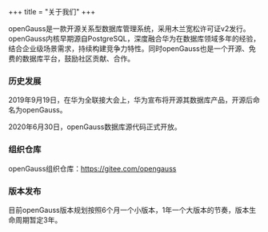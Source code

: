 +++
title = "关于我们"
+++

openGauss是一款开源关系型数据库管理系统，采用木兰宽松许可证v2发行。openGauss内核早期源自PostgreSQL，深度融合华为在数据库领域多年的经验，结合企业级场景需求，持续构建竞争力特性。同时openGauss也是一个开源、免费的数据库平台，鼓励社区贡献、合作。

### 历史发展

2019年9月19日，在华为全联接大会上，华为宣布将开源其数据库产品，开源后命名为openGauss。

2020年6月30日，openGauss数据库源代码正式开放。

### 组织仓库

openGauss组织仓库：https://gitee.com/opengauss

### 版本发布

目前openGauss版本规划按照6个月一个小版本，1年一个大版本的节奏，版本生命周期暂定3年。
